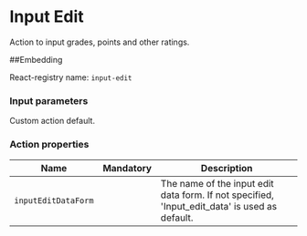 # Input Edit
Action to input grades, points and other ratings.

##Embedding

React-registry name: `input-edit`

### Input parameters

Custom action default.

### Action properties

| Name                | Mandatory | Description
|---------------------|:---------:|------------------------------------
| `inputEditDataForm` |           | The name of the input edit data form. If not specified, 'Input_edit_data' is used as default.

